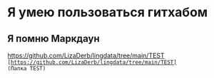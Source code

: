 # Я умею пользоваться гитхабом
## Я помню Маркдаун
https://github.com/LizaDerb/lingdata/tree/main/TEST
<code> [https://github.com/LizaDerb/lingdata/tree/main/TEST] (Папка TEST) </code>
